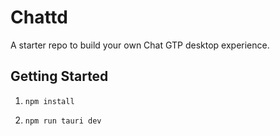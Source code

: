 # Chattd

A starter repo to build your own Chat GTP desktop experience.

## Getting Started

1. `npm install`

2. `npm run tauri dev`

